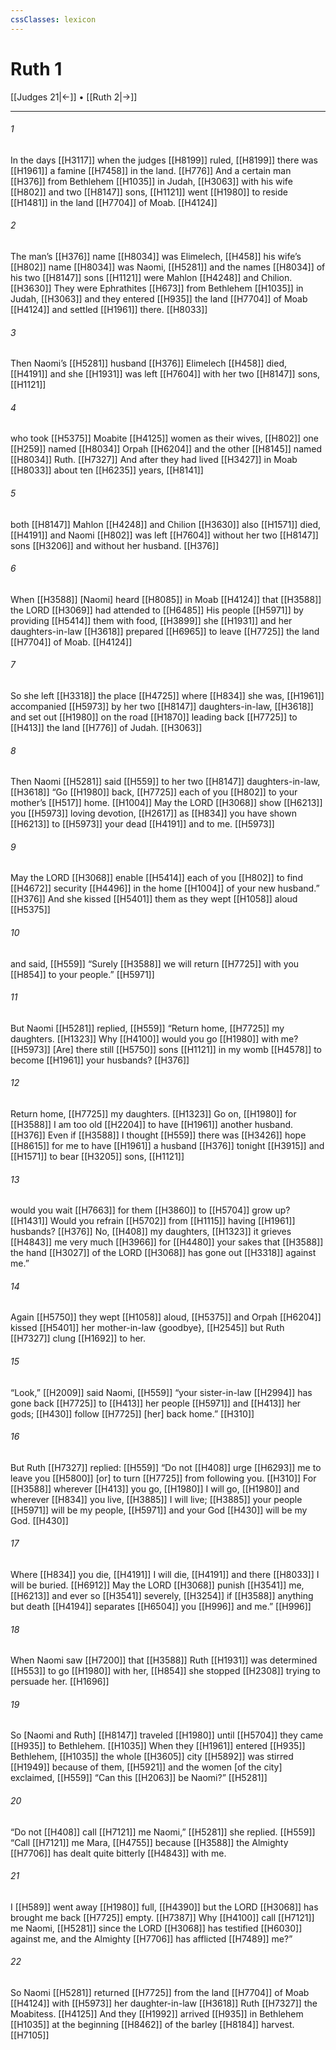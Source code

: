 ```yaml
---
cssClasses: lexicon
---
```


# Ruth 1

[[Judges 21|←]] • [[Ruth 2|→]]

---

###### 1
In the days [[H3117]] when the judges [[H8199]] ruled, [[H8199]] there was [[H1961]] a famine [[H7458]] in the land. [[H776]] And a certain man [[H376]] from  Bethlehem [[H1035]] in Judah, [[H3063]] with his wife [[H802]] and two [[H8147]] sons, [[H1121]] went [[H1980]] to reside [[H1481]] in the land [[H7704]] of Moab. [[H4124]]

###### 2
The man’s [[H376]] name [[H8034]] was Elimelech, [[H458]] his wife’s [[H802]] name [[H8034]] was Naomi, [[H5281]] and the names [[H8034]] of his two [[H8147]] sons [[H1121]] were Mahlon [[H4248]] and Chilion. [[H3630]] They were Ephrathites [[H673]] from  Bethlehem [[H1035]] in Judah, [[H3063]] and they entered [[H935]] the land [[H7704]] of Moab [[H4124]] and settled [[H1961]] there. [[H8033]]

###### 3
Then Naomi’s [[H5281]] husband [[H376]] Elimelech [[H458]] died, [[H4191]] and she [[H1931]] was left [[H7604]] with her two [[H8147]] sons, [[H1121]]

###### 4
who took [[H5375]] Moabite [[H4125]] women as their wives, [[H802]] one [[H259]] named [[H8034]] Orpah [[H6204]] and the other [[H8145]] named [[H8034]] Ruth. [[H7327]] And after they had lived [[H3427]] in Moab [[H8033]] about ten [[H6235]] years, [[H8141]]

###### 5
both [[H8147]] Mahlon [[H4248]] and Chilion [[H3630]] also [[H1571]] died, [[H4191]] and Naomi [[H802]] was left [[H7604]] without her two [[H8147]] sons [[H3206]] and without her husband. [[H376]]

###### 6
When [[H3588]] [Naomi] heard [[H8085]] in Moab [[H4124]] that [[H3588]] the LORD [[H3069]] had attended to [[H6485]] His people [[H5971]] by providing [[H5414]] them  with food, [[H3899]] she [[H1931]] and her daughters-in-law [[H3618]] prepared [[H6965]] to leave [[H7725]] the land [[H7704]] of Moab. [[H4124]]

###### 7
So she left [[H3318]] the place [[H4725]] where [[H834]] she was, [[H1961]] accompanied [[H5973]] by her two [[H8147]] daughters-in-law, [[H3618]] and set out [[H1980]] on the road [[H1870]] leading back [[H7725]] to [[H413]] the land [[H776]] of Judah. [[H3063]]

###### 8
Then Naomi [[H5281]] said [[H559]] to her two [[H8147]] daughters-in-law, [[H3618]] “Go [[H1980]] back, [[H7725]] each of you [[H802]] to your mother’s [[H517]] home. [[H1004]] May the LORD [[H3068]] show [[H6213]] you [[H5973]] loving devotion, [[H2617]] as [[H834]] you have shown [[H6213]] to [[H5973]] your dead [[H4191]] and to me. [[H5973]]

###### 9
May the LORD [[H3068]] enable [[H5414]] each of you [[H802]] to find [[H4672]] security [[H4496]] in the home [[H1004]] of your new husband.” [[H376]] And she kissed [[H5401]] them  as they wept [[H1058]] aloud [[H5375]]

###### 10
and said, [[H559]] “Surely [[H3588]] we will return [[H7725]] with you [[H854]] to your people.” [[H5971]]

###### 11
But Naomi [[H5281]] replied, [[H559]] “Return home, [[H7725]] my daughters. [[H1323]] Why [[H4100]] would you go [[H1980]] with me? [[H5973]] [Are] there still [[H5750]] sons [[H1121]] in my womb [[H4578]] to become [[H1961]] your husbands? [[H376]]

###### 12
Return home, [[H7725]] my daughters. [[H1323]] Go on, [[H1980]] for [[H3588]] I am too old [[H2204]] to have [[H1961]] another husband. [[H376]] Even if [[H3588]] I thought [[H559]] there was [[H3426]] hope [[H8615]] for me  to have [[H1961]] a husband [[H376]] tonight [[H3915]] and [[H1571]] to bear [[H3205]] sons, [[H1121]]

###### 13
would you wait [[H7663]] for them [[H3860]] to [[H5704]] grow up? [[H1431]] Would you refrain [[H5702]] from [[H1115]] having [[H1961]] husbands? [[H376]] No, [[H408]] my daughters, [[H1323]] it grieves [[H4843]] me  very much [[H3966]] for [[H4480]] your sakes that [[H3588]] the hand [[H3027]] of the LORD [[H3068]] has gone out [[H3318]] against me.” 

###### 14
Again [[H5750]] they wept [[H1058]] aloud, [[H5375]] and Orpah [[H6204]] kissed [[H5401]] her mother-in-law {goodbye}, [[H2545]] but Ruth [[H7327]] clung [[H1692]] to her. 

###### 15
“Look,” [[H2009]] said Naomi, [[H559]] “your sister-in-law [[H2994]] has gone back [[H7725]] to [[H413]] her people [[H5971]] and [[H413]] her gods; [[H430]] follow [[H7725]] [her] back home.” [[H310]]

###### 16
But Ruth [[H7327]] replied: [[H559]] “Do not [[H408]] urge [[H6293]] me  to leave you [[H5800]] [or] to turn [[H7725]] from following you. [[H310]] For [[H3588]] wherever [[H413]] you go, [[H1980]] I will go, [[H1980]] and wherever [[H834]] you live, [[H3885]] I will live; [[H3885]] your people [[H5971]] will be my people, [[H5971]] and your God [[H430]] will be my God. [[H430]]

###### 17
Where [[H834]] you die, [[H4191]] I will die, [[H4191]] and there [[H8033]] I will be buried. [[H6912]] May the LORD [[H3068]] punish [[H3541]] me, [[H6213]] and ever so [[H3541]] severely, [[H3254]] if [[H3588]] anything but death [[H4194]] separates [[H6504]] you [[H996]] and me.” [[H996]]

###### 18
When Naomi saw [[H7200]] that [[H3588]] Ruth [[H1931]] was determined [[H553]] to go [[H1980]] with her, [[H854]] she stopped [[H2308]] trying to persuade her. [[H1696]]

###### 19
So [Naomi and Ruth] [[H8147]] traveled [[H1980]] until [[H5704]] they came [[H935]] to  Bethlehem. [[H1035]] When they [[H1961]] entered [[H935]] Bethlehem, [[H1035]] the whole [[H3605]] city [[H5892]] was stirred [[H1949]] because of them, [[H5921]] and the women [of the city] exclaimed, [[H559]] “Can this [[H2063]] be Naomi?” [[H5281]]

###### 20
“Do not [[H408]] call [[H7121]] me Naomi,” [[H5281]] she replied. [[H559]] “Call [[H7121]] me Mara, [[H4755]] because [[H3588]] the Almighty [[H7706]] has dealt quite bitterly [[H4843]] with me. 

###### 21
I [[H589]] went away [[H1980]] full, [[H4390]] but the LORD [[H3068]] has brought me back [[H7725]] empty. [[H7387]] Why [[H4100]] call [[H7121]] me Naomi, [[H5281]] since the LORD [[H3068]] has testified [[H6030]] against me,  and the Almighty [[H7706]] has afflicted [[H7489]] me?” 

###### 22
So Naomi [[H5281]] returned [[H7725]] from the land [[H7704]] of Moab [[H4124]] with [[H5973]] her daughter-in-law [[H3618]] Ruth [[H7327]] the Moabitess. [[H4125]] And they [[H1992]] arrived [[H935]] in Bethlehem [[H1035]] at the beginning [[H8462]] of the barley [[H8184]] harvest. [[H7105]]

